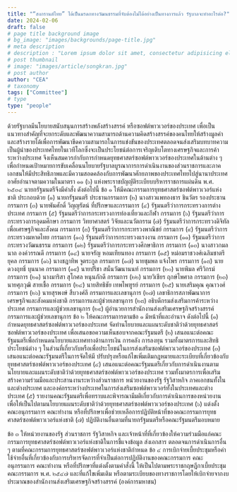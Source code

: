 ```yaml
---
title: "“สงกรานต์ไทย” ได้เป็นมรดกทางวัฒนธรรมที่จับต้องไม่ได้อย่างเป็นทางการแล้ว รัฐบาลจะทำอะไรต่อ?"
date: 2024-02-06
draft: false
# page title background image
# bg_image: "images/backgrounds/page-title.jpg"
# meta description
# description : "Lorem ipsum dolor sit amet, consectetur adipisicing elit, sed do eiusmod tempor incididunt ut labore. dolore magna aliqua. Ut enim ad minim veniam, quis nostrud."
# post thumbnail
# image: "images/article/songkran.jpg"
# post author
author: "CEA"
# taxonomy
tags: ["Committee"]
# type
type: "people"
---
```


ด้วยรัฐบาลมีนโยบายสนับสนุนการสร้างพลังสร้างสรรค์ หรือซอฟต์พาวเวอร์ของประเทศ เพื่อเป็นแนวทางสำคัญที่จะยกระดับและพัฒนาความสามารถด้านความคิดสร้างสรรค์ของคนไทยให้สร้างมูลค่าและสร้างรายได้เพื่อการพัฒนาขีดความสามารถในการแข่งขันของประเทศตลอดจนส่งเสริมบทบาทความเป็นผู้นำของประเทศไทยในเวทีโลกซึ่งจะเป็นประโยชน์ต่อการเจริญเติบโตทางเศรษฐกิจและการค้าระหว่างประเทศ จึงเห็นสมควรกำกับการกำหนดยุทธศาสตร์ซอฟต์พาวเวอร์ของประเทศในด้านต่าง ๆ เพื่อกำหนดเป้าหมายการขับเคลื่อนนโยบายรัฐบาลบูรณาการการดำเนินงานของส่วนราชการและภาคเอกชนให้มีประสิทธิภาพและมีความสอดคล้องกับการพัฒนาศักยภาพของประเทศไทยไปสู่นานาประเทศ
อาศัยอำนาจตามความในมาตรา ๑๑ (๖) แห่งพระราชบัญญัติระเบียบบริหารราชการแผ่นดิน พ.ศ. ๒๕๓๔ นายกรัฐมนตรีจึงมีคำสั่ง ดังต่อไปนี้
ข้อ ๑ ให้มีคณะกรรมการยุทธศาสตร์ซอฟต์พาวเวอร์แห่งชาติ ประกอบด้วย
(๑)    นายกรัฐมนตรี						ประธานกรรมการ
(๒)    นางสาวแพทองธาร ชินวัตร					รองประธานกรรมการ
(๓)    นายพันศักดิ์ วิญญรัตน์					ที่ปรึกษาและกรรมการ
(๔)    รัฐมนตรีว่าการกระทรวงการต่างประเทศ			กรรมการ
(๕)    รัฐมนตรีว่าการกระทรวงการท่องเที่ยวและกีฬา		กรรมการ
(๖)    รัฐมนตรีว่าการกระทรวงการอุดมศึกษา 			กรรมการ
        วิทยาศาสตร์ วิจัยและนวัตกรรม
(๗)    รัฐมนตรีว่าการกระทรวงดิจิทัลเพื่อเศรษฐกิจและสังคม		กรรมการ
(๘)    รัฐมนตรีว่าการกระทรวงพาณิชย์				กรรมการ
(๙)    รัฐมนตรีว่าการกระทรวงมหาดไทย				กรรมการ
(๑๐) รัฐมนตรีว่าการกระทรวงแรงงาน				กรรมการ
(๑๑) รัฐมนตรีว่าการกระทรวงวัฒนธรรม				กรรมการ
(๑๒) รัฐมนตรีว่าการกระทรวงศึกษาธิการ				กรรมการ
(๑๓) นางสาวกมลนาถ องค์วรรณดี				กรรมการ
(๑๔) นายจรัญ หอมเทียนทอง					กรรมการ
(๑๕) หม่อมราชวงศ์เฉลิมชาตรี ยุคล				กรรมการ
(๑๖) นางชฎาทิพ จูตระกูล					กรรมการ
(๑๗) นายชุมพล แจ้งไพร						กรรมการ
(๑๘) นายดวงฤทธิ์ บุนนาค					กรรมการ
(๑๙) นายปรีชา สนั่นวัฒนานนท์					กรรมการ
(๒๐) นายพิมล ศรีวิกรม์						กรรมการ
(๒๑) นางมาริสา สุโกศล หนุนภักดี					กรรมการ
(๒๒) นายวิเชียร ฤกษ์ไพศาล					กรรมการ
(๒๓) นายศุภวุฒิ สายเชื้อ						กรรมการ
(๒๔) นายสิทธิชัย เทพไพฑูรย์					กรรมการ
(๒๕) นายเสริมคุณ คุณาวงศ์					กรรมการ
(๒๖) นายสุรพงษ์ สืบวงศ์ลี					กรรมการและเลขานุการ
(๒๗) เลขาธิการสภาพัฒนาการเศรษฐกิจและสังคมแห่งชาติ		กรรมการและผู้ช่วยเลขานุการ
(๒๘) อธิบดีกรมส่งเสริมการค้าระหว่างประเทศ			กรรมการและผู้ช่วยเลขานุการ
(๒๙) ผู้อำนวยการสำนักงานส่งเสริมเศรษฐกิจสร้างสรรค์		กรรมการและผู้ช่วยเลขานุการ
ข้อ ๒ ให้คณะกรรมการตามข้อ ๑ มีหน้าที่และอำนาจ ดังต่อไปนี้
(๑) กำหนดยุทธศาสตร์ซอฟต์พาวเวอร์ของประเทศ จัดทำนโยบายและแผนระดับชาติว่าด้วยยุทธศาสตร์ซอฟต์พาวเวอร์ของประเทศ เพื่อเสนอขอความเห็นชอบจากคณะรัฐมนตรี
(๒) เสนอแนะต่อคณะรัฐมนตรีเพื่อกำหนดนโยบายและเทศทางด้านการเงิน การคลัง การลงทุน รวมทั้งมาตรการและสิทธิประโยชน์ต่าง ๆ ในส่วนที่เกี่ยวกับหรือเพื่อประโยชน์ในการส่งเสริมซอฟต์พาวเวอร์ของประเทศ
(๓) เสนอแนะต่อคณะรัฐมนตรีในการจัดให้มี ปรับปรุงหรือแก้ไขเพิ่มเติมกฎหมายและระเบียบที่เกี่ยวข้องกับยุทธศาสตร์ซอฟต์พาวเวอร์ของประเทศ
(๔) เสนอแนะต่อคณะรัฐมนตรีเกี่ยวกับการดำเนินงานตามนโยบายและแผนระดับชาติว่าด้วยยุทธศาสตร์ซอฟต์พาวเวอร์ของประเทศ รวมทั้งมาตรการเพื่อเสริมสร้างความร่วมมือและประสานงานระหว่างส่วนราชการ หน่วยงานของรัฐ รัฐวิสาหกิจ ภาคเอกชนทั้งในและต่างประเทศ และองค์กรระหว่างประเทศในการส่งเสริมซอฟต์พาวเวอร์ทั้งในประเทศและต่างประเทศ
(๕) รายงานคณะรัฐมนตรีเพื่อทราบและพิจารณามีมติเกี่ยวกับการดำเนินการของหน่วยงานเพื่อให้เป็นไปตามนโยบายแผนระดับชาติว่าด้วยยุทธศาสตร์ซอฟต์พาวเวอร์ของประเทศ
(๖) แต่งตั้งคณะอนุกรรมการ คณะทำงาน หรือที่ปรึกษาเพื่อช่วยเหลือการปฏิบัติหน้าที่ของคณะกรรมการยุทธศาสตร์ซอฟต์พาวเวอร์แห่งชาติ
(๗) ปฏิบัติงานอื่นตามที่นายกรัฐมนตรีหรือคณะรัฐมนตรีมอบหมาย

ข้อ ๓ ให้หน่วยงานของรัฐ ส่วนราชการ รัฐวิสาหกิจ และเจ้าหน้าที่ที่เกี่ยวข้องให้ความร่วมมือแก่คณะกรรมการยุทธศาสตร์ซอฟต์พาวเวอร์แห่งชาติในการชี้แจงข้อมูล ส่งเอกสาร ตลอดจนการดำเนินการอื่น ๆ ตามที่คณะกรรมการยุทธศาสตร์ซอฟต์พาวเวอร์แห่งชาติกำหนด
ข้อ ๔ การเบิกจ่ายเบี้ยประชุมหรือค่าใช้จ่ายอื่นที่เกี่ยวข้องกับการบริหารจัดการที่จำเป็นต่อการปฏิบัติงานของคณะกรรมการ คณะอนุกรรมการ คณะทำงาน หรือที่ปรึกษาที่แต่งตั้งตามคำสั่งนี้ ให้เป็นไปตามพระราชกฤษฎีกาเบี้ยประชุมคณะกรรมการ พ.ศ. ๒๕๔๗ และที่แก้ไขเพิ่มเติม หรือตามระเบียบของทางราชการโดยให้เบิกจ่ายจากงบประมาณของสำนักงานส่งเสริมเศรษฐกิจสร้างสรรค์ (องค์การมหาชน)